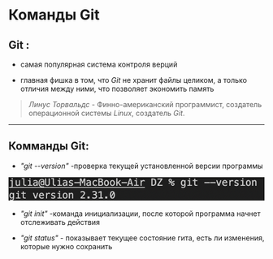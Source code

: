 # Команды Git

## Git : ##
* самая популярная система контроля верций 

* главная фишка в том, что *Git* не хранит файлы целиком, а только отличия между ними, что позволяет экономить память

>  *Линус Торвальдс -*  Финно-американский программист, создатель операционной системы *Linux*, создатель *Git*.
________

## Комманды Git: ##

* *"git --version"* -проверка текущей установленной версии программы

![Img1](git1.png)

* *"git init"* -команда инициализации, после которой программа начнет отслеживать действия

* *"git status"* - показывает текущее состояние гита, есть ли изменения, которые нужно сохранить 